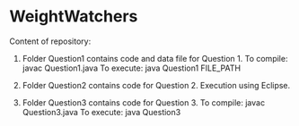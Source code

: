 # WeightWatchers
Content of repository:
1) Folder Question1 contains code and data file for Question 1.
To compile: javac Question1.java
To execute: java Question1 FILE_PATH

2) Folder Question2 contains code for Question 2.
Execution using Eclipse.

3) Folder Question3 contains code for Question 3.
To compile: javac Question3.java
To execute: java Question3
